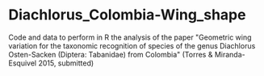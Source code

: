 # Diachlorus_Colombia-Wing_shape
Code and data to perform in R the analysis of the paper "Geometric wing variation for the taxonomic recognition of species of the genus Diachlorus Osten-Sacken (Diptera: Tabanidae) from Colombia" (Torres &amp; Miranda-Esquivel 2015, submitted)
